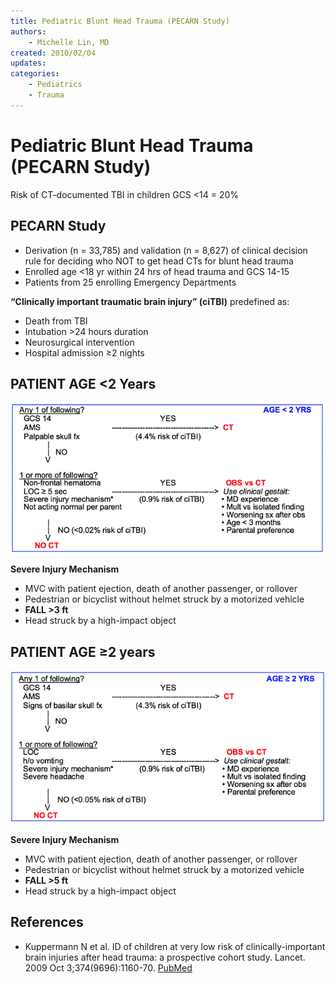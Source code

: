 ```yaml
---
title: Pediatric Blunt Head Trauma (PECARN Study)
authors:
    - Michelle Lin, MD
created: 2010/02/04
updates:
categories:
    - Pediatrics
    - Trauma
---
```


# Pediatric Blunt Head Trauma (PECARN Study)

Risk of CT-documented TBI in children GCS &lt;14 = 20% 

## PECARN Study

- Derivation (n = 33,785) and validation (n = 8,627) of clinical decision rule for deciding who NOT to get head CTs for blunt head trauma
- Enrolled age &lt;18 yr within 24 hrs of head trauma and GCS 14-15
- Patients from 25 enrolling Emergency Departments

**“Clinically important traumatic brain injury” (ciTBI)** predefined as:

- Death from TBI
- Intubation >24 hours duration
- Neurosurgical intervention
- Hospital admission &ge;2 nights

## PATIENT AGE &lt;2 Years 

![Age less than 2 workup pathway](image-1.png)

**Severe Injury Mechanism**

- MVC with patient ejection, death of another passenger, or rollover
- Pedestrian or bicyclist without helmet struck by a motorized vehicle
- **FALL >3 ft**
- Head struck by a high-impact object

## PATIENT AGE &ge;2 years

![Age greater than or equal to 2 years workup pathway](image-2.png)

**Severe Injury Mechanism**

- MVC with patient ejection, death of another passenger, or rollover
- Pedestrian or bicyclist without helmet struck by a motorized vehicle
- **FALL >5 ft**
- Head struck by a high-impact object

## References

- Kuppermann N et al. ID of children at very low risk of clinically-important brain injuries after head trauma: a prospective cohort study. Lancet. 2009 Oct 3;374(9696):1160-70. [PubMed](http://www.ncbi.nlm.nih.gov/pubmed/19758692)
